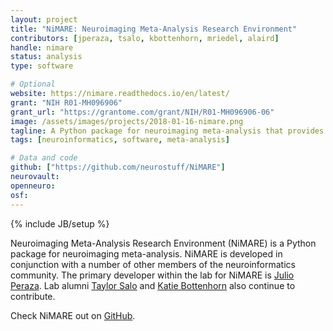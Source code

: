 ```yaml
---
layout: project
title: "NiMARE: Neuroimaging Meta-Analysis Research Environment"
contributors: [jperaza, tsalo, kbottenhorn, mriedel, alaird]
handle: nimare
status: analysis
type: software

# Optional
website: https://nimare.readthedocs.io/en/latest/
grant: "NIH R01-MH096906"
grant_url: "https://grantome.com/grant/NIH/R01-MH096906-06"
image: /assets/images/projects/2018-01-16-nimare.png
tagline: A Python package for neuroimaging meta-analysis that provides a shared syntax for a range for algorithms.
tags: [neuroinformatics, software, meta-analysis]

# Data and code
github: ["https://github.com/neurostuff/NiMARE"]
neurovault:
openneuro:
osf:
---
```

{% include JB/setup %}

Neuroimaging Meta-Analysis Research Environment (NiMARE) is a Python package for neuroimaging meta-analysis.
NiMARE is developed in conjunction with a number of other members of the neuroinformatics community.
The primary developer within the lab for NiMARE is [Julio Peraza](/team/peraza-julio).
Lab alumni [Taylor Salo](/team/salo-taylor) and [Katie Bottenhorn](/team/bottenhorn-katherine) also continue to contribute.

Check NiMARE out on [GitHub](https://github.com/neurostuff/NiMARE).
